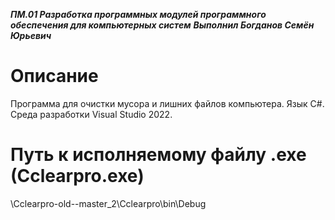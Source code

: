 ﻿                       
***ПМ.01 Разработка программных модулей программного обеспечения для компьютерных систем***
***Выполнил Богданов Семён Юрьевич***
 

# Описание
				
Программа для очистки мусора и лишних файлов компьютера. Язык C#. Среда разработки Visual Studio 2022.

# Путь к исполняемому файлу .exe (Cclearpro.exe)
\Cclearpro-old--master_2\Cclearpro\bin\Debug


 
